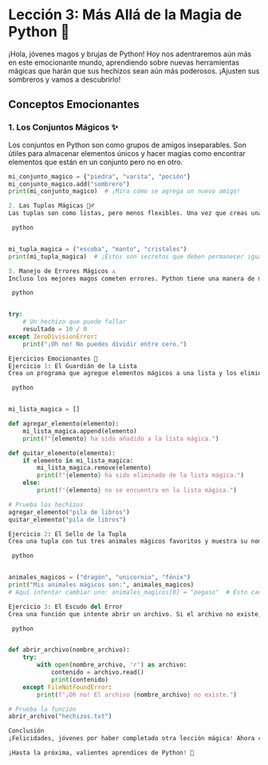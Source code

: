 
# Lección 3: Más Allá de la Magia de Python 🌌

¡Hola, jóvenes magos y brujas de Python! Hoy nos adentraremos aún más en este emocionante mundo, aprendiendo sobre nuevas herramientas mágicas que harán que sus hechizos sean aún más poderosos. ¡Ajusten sus sombreros y vamos a descubrirlo!

## Conceptos Emocionantes

### 1. Los Conjuntos Mágicos ✨

Los conjuntos en Python son como grupos de amigos inseparables. Son útiles para almacenar elementos únicos y hacer magias como encontrar elementos que están en un conjunto pero no en otro.

```python
mi_conjunto_magico = {"piedra", "varita", "poción"}
mi_conjunto_magico.add("sombrero")
print(mi_conjunto_magico)  # ¡Mira cómo se agrega un nuevo amigo!

2. Las Tuplas Mágicas 🧙‍♂️
Las tuplas son como listas, pero menos flexibles. Una vez que creas una tupla, ¡no puedes cambiarla! Son ideales para almacenar datos que nunca deberían cambiar.

 python


mi_tupla_magica = ("escoba", "manto", "cristales")
print(mi_tupla_magica)  # ¡Estos son secretos que deben permanecer iguales!

3. Manejo de Errores Mágicos ⚠️
Incluso los mejores magos cometen errores. Python tiene una manera de manejar esos errores usando try y except. Esto es como tener un hechizo de protección para que tu programa no se rompa.

 python


try:
    # Un hechizo que puede fallar
    resultado = 10 / 0
except ZeroDivisionError:
    print("¡Oh no! No puedes dividir entre cero.")

Ejercicios Emocionantes 🔮
Ejercicio 1: El Guardián de la Lista
Crea un programa que agregue elementos mágicos a una lista y los elimine mediante un hechizo. Usa funciones para agregar y quitar elementos.

 python


mi_lista_magica = []

def agregar_elemento(elemento):
    mi_lista_magica.append(elemento)
    print(f"{elemento} ha sido añadido a la lista mágica.")

def quitar_elemento(elemento):
    if elemento in mi_lista_magica:
        mi_lista_magica.remove(elemento)
        print(f"{elemento} ha sido eliminado de la lista mágica.")
    else:
        print(f"{elemento} no se encuentra en la lista mágica.")

# Prueba los hechizos
agregar_elemento("pila de libros")
quitar_elemento("pila de libros")

Ejercicio 2: El Sello de la Tupla
Crea una tupla con tus tres animales mágicos favoritos y muestra su nombre. Intenta cambiar uno y observa lo que sucede.

 python


animales_magicos = ("dragón", "unicornio", "fénix")
print("Mis animales mágicos son:", animales_magicos)
# Aquí intentar cambiar uno: animales_magicos[0] = "pegaso"  # Esto causará un error.

Ejercicio 3: El Escudo del Error
Crea una función que intente abrir un archivo. Si el archivo no existe, muestra un mensaje en lugar de un error.

 python


def abrir_archivo(nombre_archivo):
    try:
        with open(nombre_archivo, 'r') as archivo:
            contenido = archivo.read()
            print(contenido)
    except FileNotFoundError:
        print(f"¡Oh no! El archivo {nombre_archivo} no existe.")

# Prueba la función
abrir_archivo("hechizos.txt")

Conclusión
¡Felicidades, jóvenes por haber completado otra lección mágica! Ahora conocen más sobre conjuntos, tuplas y cómo manejar errores en su aventura con Python. En la próxima lección, exploraremos el mundo más profundo de las bibliotecas mágicas y cómo pueden ayudar a hacer aún más magia en sus programas.

¡Hasta la próxima, valientes aprendices de Python! 🌠

